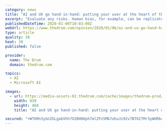 ```yaml
---
category: news
title: "AI and UX go hand-in-hand: putting your user at the heart of the process"
excerpt: "Evaluate any risks. Human bias, for example, can be replicated and even amplified by AI. UX designers are primed for this sort of work. Framework – consider what software or frameworks you’ll use. You’ll want to ensure compatibility and support. We use Azure and AWS. Gap analysis – conduct an audit and gap analysis of data and existing ..."
publishedDateTime: 2020-01-06T10:03:00Z
webUrl: https://www.thedrum.com/opinion/2020/01/06/ai-and-ux-go-hand-hand-putting-your-user-the-heart-the-process
type: article
quality: 38
heat: 38
published: false

provider:
  name: The Drum
  domain: thedrum.com

topics:
  - AI
  - Microsoft AI

images:
  - url: https://media-assets-02.thedrum.com/cache/images/thedrum-prod/s3-news-tmp-213062-alexa_new_cyber_duck--default--939.png
    width: 939
    height: 468
    title: "AI and UX go hand-in-hand: putting your user at the heart of the process"

secured: "+WT6Mn3yGnZGLgabVhh7O2BH0Oph7mlZFn5Mb7ohuJz92v7BT62fMr3yWURbcbhriUwPZQ+EzVVNfuT0fAb2jjTusNxJPzLM92y/cv8H4yy8s4L3oC6EZjgRJLBxZZNh6bjkHBjM8kHW4UX+y2Rb0Xu7fvL38dWCNZRG3m/6N/lw7Refig0UFUASt+h6Z1TpaIr2Gr4pk7Z8SU2AswcfDVHOZIcAqXDLaH6tGnvx2l1hNbBhqcGTroC0C05m44fH7yPLbcWhgn5T9Dd88SEZ85pnMMS8wqUngtPSXFqijUde+eUSydNef0pCIhMJnvl8E7+fFyt8TgA5UUMJrol451HqhAe+jDIHT696Y0tEWCgKjFT1e2b6AwZ8XHy0l16CK43eBym9hpLGygN8AjNJtVPKxlm6tOJ2I4KJtVRvg0kpnX08tK4d9RnfVLU0hAoMR7p1I/h9GuumvUJfLf0Bog==;pwf1leIkD74BE9SD3GivzA=="
---
```


